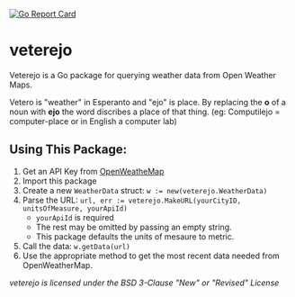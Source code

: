 [![Go Report Card](https://goreportcard.com/badge/github.com/jrswab/veterejo)](https://goreportcard.com/report/github.com/jrswab/veterejo)
# veterejo
Veterejo is a Go package for querying weather data from Open Weather Maps.

Vetero is "weather" in Esperanto and "ejo" is place.
By replacing the **o** of a noun with **ejo** the word discribes a place of that thing.
(eg: Computilejo = computer-place or in English a computer lab)

## Using This Package:
1. Get an API Key from [OpenWeatheMap](https://openweathermap.org)
2. Import this package
3. Create a new `WeatherData` struct: `w := new(veterejo.WeatherData)`
4. Parse the URL: `url, err := veterejo.MakeURL(yourCityID, unitsOfMeasure, yourApiId)`
   - `yourApiId` is required
   - The rest may be omitted by passing an empty string.
   - This package defaults the units of mesaure to metric.
5. Call the data: `w.getData(url)`
6. Use the appropriate method to get the most recent data needed from OpenWeatherMap.

*veterejo is licensed under the BSD 3-Clause "New" or "Revised" License*
